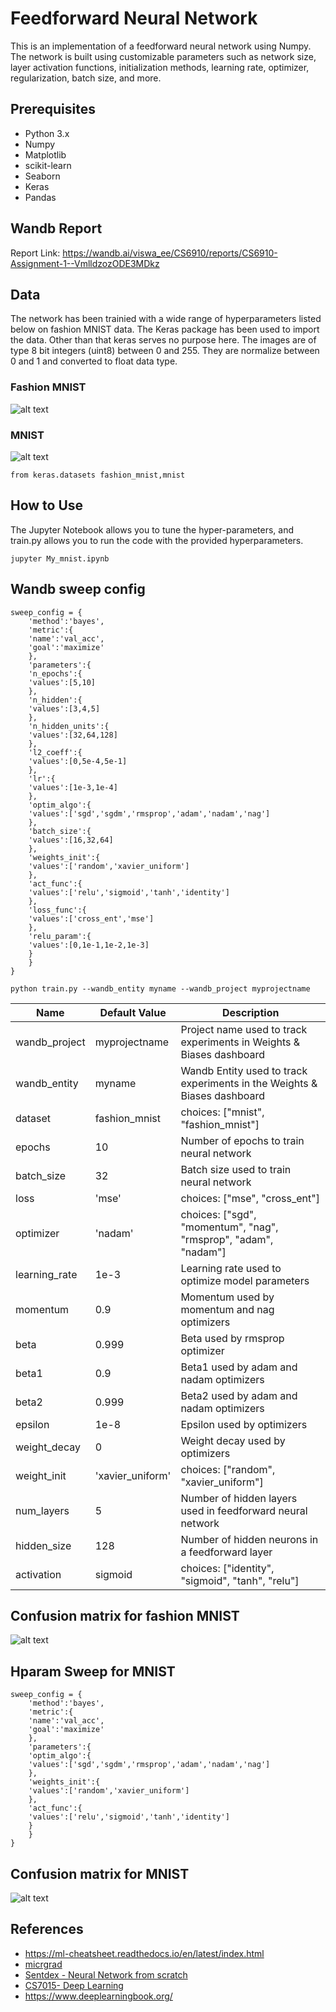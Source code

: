 # Feedforward Neural Network
This is an implementation of a feedforward neural network using Numpy. The network is built using customizable parameters such as network size, layer activation functions, initialization methods, learning rate, optimizer, regularization, batch size, and more.

## Prerequisites
- Python 3.x
- Numpy
- Matplotlib
- scikit-learn
- Seaborn
- Keras
- Pandas

## Wandb Report
Report Link: https://wandb.ai/viswa_ee/CS6910/reports/CS6910-Assignment-1--VmlldzozODE3MDkz

## Data
The network has been trainied with a wide range of hyperparameters listed below on fashion MNIST data. The Keras package has been used to import the data. Other than that keras serves no purpose here. The images are of type 8 bit integers (uint8) between 0 and 255. They are normalize between 0 and 1 and converted to float data type.

### Fashion MNIST
![alt text](https://github.com/Vishwanath1999/cs6901_assignment1/blob/master/fashion_mnist.png)
### MNIST
![alt text](https://github.com/Vishwanath1999/cs6901_assignment1/blob/master/mnist.png)

```
from keras.datasets fashion_mnist,mnist
```

## How to Use
The Jupyter Notebook allows you to tune the hyper-parameters, and train.py allows you to run the code with the provided hyperparameters.

```
jupyter My_mnist.ipynb
```
## Wandb sweep config
```
sweep_config = {
    'method':'bayes',
    'metric':{
    'name':'val_acc',
    'goal':'maximize'
    },
    'parameters':{
    'n_epochs':{
    'values':[5,10]
    },
    'n_hidden':{
    'values':[3,4,5]
    },
    'n_hidden_units':{
    'values':[32,64,128]
    },
    'l2_coeff':{
    'values':[0,5e-4,5e-1]
    },
    'lr':{
    'values':[1e-3,1e-4]
    },
    'optim_algo':{
    'values':['sgd','sgdm','rmsprop','adam','nadam','nag']
    },
    'batch_size':{
    'values':[16,32,64]
    },
    'weights_init':{
    'values':['random','xavier_uniform']
    },
    'act_func':{
    'values':['relu','sigmoid','tanh','identity']
    },
    'loss_func':{
    'values':['cross_ent','mse']
    },
    'relu_param':{
    'values':[0,1e-1,1e-2,1e-3]
    }
    }
}

```
```
python train.py --wandb_entity myname --wandb_project myprojectname
```
| Name | Default Value | Description |
| -------- | -------- | -------- |
|wandb_project|myprojectname|Project name used to track experiments in Weights & Biases dashboard|
|wandb_entity|myname|Wandb Entity used to track experiments in the Weights & Biases dashboard|
|dataset|fashion_mnist|choices: ["mnist", "fashion_mnist"]|
|epochs|10|Number of epochs to train neural network|
|batch_size|32|Batch size used to train neural network|
|loss|'mse'|choices: ["mse", "cross_ent"]|
|optimizer|'nadam'|choices: ["sgd", "momentum", "nag", "rmsprop", "adam", "nadam"]|
|learning_rate|1e-3|Learning rate used to optimize model parameters|
|momentum|0.9|Momentum used by momentum and nag optimizers|
|beta|0.999|Beta used by rmsprop optimizer|
|beta1|0.9|Beta1 used by adam and nadam optimizers|
|beta2|0.999|Beta2 used by adam and nadam optimizers|
|epsilon|1e-8|Epsilon used by optimizers|
|weight_decay|0|Weight decay used by optimizers|
|weight_init|'xavier_uniform'|choices: ["random", "xavier_uniform"]|
|num_layers|5|Number of hidden layers used in feedforward neural network|
|hidden_size|128|Number of hidden neurons in a feedforward layer|
|activation|sigmoid|choices: ["identity", "sigmoid", "tanh", "relu"]|

## Confusion matrix for fashion MNIST
![alt text](https://github.com/Vishwanath1999/cs6901_assignment1/blob/master/confusion_matrix.png)

## Hparam Sweep for MNIST
```
sweep_config = {
    'method':'bayes',
    'metric':{
    'name':'val_acc',
    'goal':'maximize'
    },
    'parameters':{
    'optim_algo':{
    'values':['sgd','sgdm','rmsprop','adam','nadam','nag']
    },
    'weights_init':{
    'values':['random','xavier_uniform']
    },
    'act_func':{
    'values':['relu','sigmoid','tanh','identity']
    }
    }
}
```

## Confusion matrix for MNIST
![alt text](https://github.com/Vishwanath1999/cs6901_assignment1/blob/master/conf_mat_mnist.png)

## References
- https://ml-cheatsheet.readthedocs.io/en/latest/index.html
- [micrgrad](https://www.youtube.com/watch?v=VMj-3S1tku0&list=PLAqhIrjkxbuWI23v9cThsA9GvCAUhRvKZ&ab_channel=AndrejKarpathy)
- [Sentdex - Neural Network from scratch](https://youtube.com/playlist?list=PLQVvvaa0QuDcjD5BAw2DxE6OF2tius3V3)
- [CS7015- Deep Learning](https://youtube.com/playlist?list=PLyqSpQzTE6M9gCgajvQbc68Hk_JKGBAYT)
- https://www.deeplearningbook.org/
